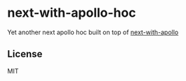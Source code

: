 # next-with-apollo-hoc

Yet another next apollo hoc built on top of [next-with-apollo](https://github.com/lfades/next-with-apollo)

## License

MIT
